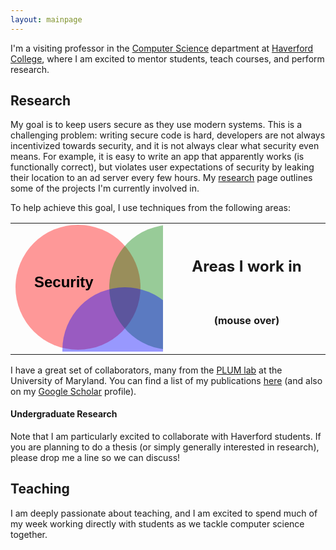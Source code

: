 ```yaml
---
layout: mainpage
---
```


I'm a visiting professor in the
[Computer Science](https://www.haverford.edu/computer-science/)
department at [Haverford College](https://www.haverford.edu), where I
am excited to mentor students, teach courses, and perform research.

## Research

My goal is to keep users secure as they use modern systems. This is a
challenging problem: writing secure code is hard, developers are not
always incentivized towards security, and it is not always clear what
security even means. For example, it is easy to write an app that
apparently works (is functionally correct), but violates user
expectations of security by leaking their location to an ad server
every few hours. My [research](/research) page outlines some of the
projects I'm currently involved in.

To help achieve this goal, I use techniques from the following areas:

<table>
  <tr id="areastr">
    <td width="50%">
    <svg width="350" height="300" xmlns="http://www.w3.org/2000/svg">
        <circle fill-opacity=".4" r="100" cx="100" cy="100" fill="red" 
            id="circle1" />
    <text font-weight="bold" xml:space="preserve" 
        text-anchor="start" 
            font-family="Helvetica, Arial, sans-serif"
            font-size="24" 
            y="100" x="30" stroke-opacity="null" stroke-width="0" stroke="#000" fill="#000000">Security</text>
    <circle fill-opacity=".4" r="100" cx="250" cy="100" fill="green" 
            id="circle2" />
    <text font-weight="bold" xml:space="preserve" 
        text-anchor="start" 
            font-family="Helvetica, Arial, sans-serif"
            font-size="24" 
            y="100" x="250" stroke-opacity="null" stroke-width="0" stroke="#000" fill="#000000">PL</text>
    <circle fill-opacity=".4" r="100" cx="175" cy="200" fill="blue" 
            id="circle3" />
    <text font-weight="bold" xml:space="preserve" 
        text-anchor="start" 
            font-family="Helvetica, Arial, sans-serif"
            font-size="24" 
            y="235" x="150" stroke-opacity="null" stroke-width="0" stroke="#000" fill="#000000">HCI</text>
   </svg>
   </td>
   <td id="areadesc">
       <div><h2 style="text-align:center">Areas I work in</h2><br />
           <h4 style="text-align:center">(mouse over)</h4>
      </div>
   </td>
   <td id="secdesc" class="areadesc" style="display:none">
      <h3>Security</h3>
      <hr />
      <p>Security is a broad area, but unified by a common challenge:
      identifying gaps between abstractions that allow potential
      attackers to exploit systems. I frequently use definitions from
      security such as <a
      href="https://en.wikipedia.org/wiki/Non-interference_(security)">noninterference</a>
      and techniques such as <a
      href="https://en.wikipedia.org/wiki/Process_isolation">process
      isolation</a>. My current work addresses key challenges in <a
      href="https://en.wikipedia.org/wiki/Reverse_engineering">reverse
      engineering</a></p>
   </td>
   <td id="pldesc" class="areadesc" style="display:none">
      <h3>Programming Languages</h3>
      <hr />
      <p>Reasoning about a program's security requires being able to
      precisely define its
      behavior. <a href="https://en.wikipedia.org/wiki/Programming_language_theory">Programming language theory</a>
      allows us to treat programs as artifacts. I frequently use
      techniques from PL to define and reason about programs. Some of
      these techniques include
      <a href="https://en.wikipedia.org/wiki/Static_program_analysis">static analysis</a>
      <a href="https://en.wikipedia.org/wiki/Abstract_interpretation">abstract interpretation</a>
      and
      <a href="https://en.wikipedia.org/wiki/Symbolic_execution">symbolic execution</a>.</p>
      </td>
   <td id="hcidesc" class="areadesc" style="display:none">
      <h3>Human-Computer Interaction</h3>
      <hr />
      <p>Theory is useful for formally arguing about what security
      means and how to enforce it. But ultimately we want to protect <i>users</i>. Techniques from
      <a
      href="https://en.wikipedia.org/wiki/Human%E2%80%93computer_interaction">Human-Computer
      Interaction</a> (such as <a
      href="https://en.wikipedia.org/wiki/User_Research">user
      studies</a> and <a
      href="https://en.wikipedia.org/wiki/User_Research">visualization</a>) help us communicate security to users, and
      allow us to evaluate when we've done so correctly.</p>
  </td>
  </tr>

</table>

I have a great set of collaborators, many from the
[PLUM lab](https://github.com/plum-umd) at the University of
Maryland. You can find a list of my publications [here](/publications)
(and also on my
[Google Scholar](https://scholar.google.com/citations?user=HpJLJWUAAAAJ&hl=en)
profile).

#### Undergraduate Research

Note that I am particularly excited to collaborate with Haverford
students. If you are planning to do a thesis (or simply generally
interested in research), please drop me a line so we can discuss!

## Teaching

I am deeply passionate about teaching, and I am excited to spend much
of my week working directly with students as we tackle computer
science together.

